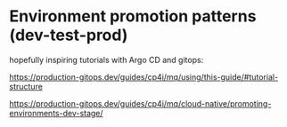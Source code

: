 
# Environment promotion patterns (dev-test-prod)
hopefully inspiring tutorials with Argo CD and gitops:

https://production-gitops.dev/guides/cp4i/mq/using/this-guide/#tutorial-structure

https://production-gitops.dev/guides/cp4i/mq/cloud-native/promoting-environments-dev-stage/